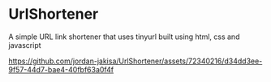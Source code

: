 # UrlShortener

A simple URL link shortener that uses tinyurl built using html, css and javascript

https://github.com/jordan-jakisa/UrlShortener/assets/72340216/d34dd3ee-9f57-44d7-bae4-40fbf63a0f4f



